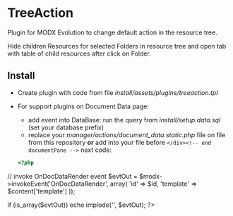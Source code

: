 # TreeAction
Plugin for MODX Evolution to change default action in the resource tree.

Hide children Resources for selected Folders in resource tree and open tab with table of child resources after click on Folder.

## Install
* Create plugin with code from file *install/assets/plugins/treeaction.tpl*
* For support plugins on Document Data page:
  + add event into DataBase: run the query from *install/setup.data.sql* (set your database prefix)
  + replace your *manager/actions/document_data.static.php* file on file from this repository **or** add into your file before `</div><!-- end documentPane -->` next code:

  ```php
  <?php
// invoke OnDocDataRender event
$evtOut = $modx->invokeEvent('OnDocDataRender', array(
	'id' => $id,
	'template' => $content['template']
));

if (is_array($evtOut)) echo implode('', $evtOut);
?>
```

